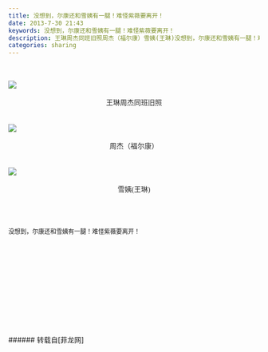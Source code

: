 ```yaml
---
title: 没想到，尔康还和雪姨有一腿！难怪紫薇要离开！
date: 2013-7-30 21:43
keywords: 没想到，尔康还和雪姨有一腿！难怪紫薇要离开！
description: 王琳周杰同班旧照周杰（福尔康）雪姨(王琳)没想到，尔康还和雪姨有一腿！难怪紫薇要离开！
categories: sharing
---
```

<td class="t_f" id="postmessage_29484">

<br/>
<br/>

<img aid="10784" data-cf-modified-2066476054955d867aa39b2d-="" file="data/attachment/forum/201307/30/214149zdd9qeaq1di91dvb.jpg.thumb.jpg" id="aimg_10784" inpost="1" onclick="" onmouseover="" src="http://www.flw.ph/data/attachment/forum/201307/30/214149zdd9qeaq1di91dvb.jpg" style="cursor:pointer" zoomfile="data/attachment/forum/201307/30/214149zdd9qeaq1di91dvb.jpg"/>


<br/>
<br/>
<div align="center"><font color="#2b2b2b"><font face="楷体_gb2312, 楷体">王琳周杰同班旧照</font></font></div><br/>
<br/>

<img aid="10785" data-cf-modified-2066476054955d867aa39b2d-="" file="data/attachment/forum/201307/30/214156j7pyzc44z4tt8yat.jpg.thumb.jpg" id="aimg_10785" inpost="1" onclick="" onmouseover="" src="http://www.flw.ph/data/attachment/forum/201307/30/214156j7pyzc44z4tt8yat.jpg" style="cursor:pointer" zoomfile="data/attachment/forum/201307/30/214156j7pyzc44z4tt8yat.jpg"/>


<br/>
<br/>
<div align="center"><font color="#2b2b2b"><font face="楷体_gb2312, 楷体">周杰（福尔康）</font></font></div><br/>
<br/>

<img aid="10786" data-cf-modified-2066476054955d867aa39b2d-="" file="data/attachment/forum/201307/30/214202gm3328umq41l2xlm.jpg.thumb.jpg" id="aimg_10786" inpost="1" onclick="" onmouseover="" src="http://www.flw.ph/data/attachment/forum/201307/30/214202gm3328umq41l2xlm.jpg" style="cursor:pointer" zoomfile="data/attachment/forum/201307/30/214202gm3328umq41l2xlm.jpg"/>


<br/>
<br/>
<div align="center"><font color="#2b2b2b"><font face="楷体_gb2312, 楷体">雪姨(王琳)</font></font></div><br/>
<div align="center"><font color="#2b2b2b"><font face="楷体_gb2312, 楷体"><br/>
</font></font></div><br/>
<div align="center"><font color="#2b2b2b"><font face="楷体_gb2312, 楷体"><br/>
</font></font></div><font style="font-size:12px">没想到，尔康还和雪姨有一腿！难怪紫薇要离开！</font><br/>
<div align="center"><font color="#2b2b2b"><font face="楷体_gb2312, 楷体"><br/>
</font></font></div><br/>
<div align="center"><font color="#2b2b2b"><font face="楷体_gb2312, 楷体"><br/>
</font></font></div><br/>
<br/>
<div align="center"><font color="#2b2b2b"><font face="楷体_gb2312, 楷体"><br/>
</font></font></div><br/>
<div align="center"><font color="#2b2b2b"><font face="楷体_gb2312, 楷体"><br/>
</font></font></div><br/>
<div align="center"><font color="#2b2b2b"><font face="楷体_gb2312, 楷体"><br/>
</font></font></div><br/>
<br/>
</td>
###### 转载自[菲龙网]
